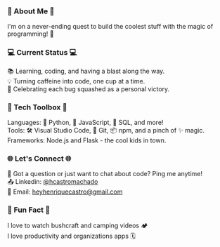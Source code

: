 ### 🌟 About Me 🌟 
I'm on a never-ending quest to build the coolest stuff with the magic of programming! 🚀

 ### 💻 Current Status 💻 
📚 Learning, coding, and having a blast along the way.<br>
💡 Turning caffeine into code, one cup at a time.<br>
🎉 Celebrating each bug squashed as a personal victory.<br>

 ### 🔧 Tech Toolbox 🔧 
Languages: 🐍 Python, 🚀 JavaScript, 💾 SQL, and more!<br>
Tools: 🛠️ Visual Studio Code, 🐙 Git, 📦 npm, and a pinch of ✨ magic.<br>
Frameworks: Node.js and Flask - the cool kids in town.<br>


 ### 🌐 Let's Connect 🌐 
💬 Got a question or just want to chat about code? Ping me anytime!<br>
📤 Linkedin: [@hcastromachado](https://www.linkedin.com/in/henriquecmachado/)<br>
📧 Email: heyhenriquecastro@gmail.com<br>


 ### 🤖 Fun Fact 🤖 
I love to watch bushcraft and camping videos 🏕️<br>
I love productivity and organizations apps 🗓️<br>
